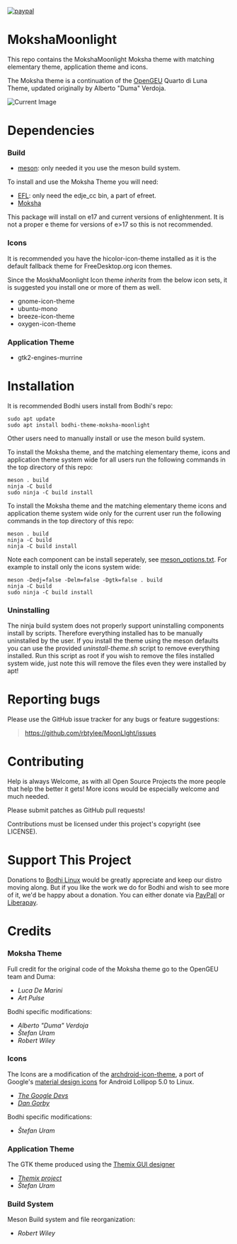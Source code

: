 [![paypal](https://www.paypalobjects.com/en_US/i/btn/btn_donate_SM.gif)](https://www.paypal.com/paypalme/rbtylee)

# MokshaMoonlight
This repo contains the MokshaMoonlight Moksha theme with matching elementary theme, application theme and icons.

The Moksha theme is a continuation of the [OpenGEU](https://en.wikipedia.org/wiki/OpenGEU) Quarto di Luna Theme, updated originally by Alberto "Duma" Verdoja. 

![Current Image](http://i.imgur.com/kM9AIVv.png "Moonlight Theme")

# Dependencies

### Build
* [meson](https://mesonbuild.com/): only needed it you use the meson build system.

To install and use the Moksha Theme you will need:
* [EFL](https://www.enlightenment.org/download): only need the edje_cc bin, a part of efreet.
* [Moksha](https://github.com/JeffHoogland/moksha)

This package will install on e17 and current versions of enlightenment. It is not a proper e theme for versions of e>17 so this is not recommended.

### Icons
It is recommended you have the hicolor-icon-theme installed as it is the default fallback theme for FreeDesktop.org icon themes.

Since the MoskhaMoonlight Icon theme *inherits* from the below icon sets, it is suggested you install one or more of them as well.

* gnome-icon-theme
* ubuntu-mono
* breeze-icon-theme
* oxygen-icon-theme
### Application Theme

* gtk2-engines-murrine

# Installation

It is recommended Bodhi users install from Bodhi's repo:

```ShellSession
sudo apt update
sudo apt install bodhi-theme-moksha-moonlight
```
Other users need to manually install or use the meson build system.

To install the Moksha theme, and the matching elementary theme, icons and application theme system wide for all users run the following commands in the top directory of this repo:

```ShellSession
meson . build
ninja -C build
sudo ninja -C build install
```
To install the Moksha theme and the matching elementary theme icons and application theme system wide only for the current user run the following commands in the top directory of this repo:

```ShellSession
meson . build
ninja -C build
ninja -C build install
```
Note each component can be install seperately, see [meson_options.txt](https://github.com/rbtylee/MoonLIght/blob/master/meson_options.txt). For example to install only the icons system wide:

```ShellSession
meson -Dedj=false -Delm=false -Dgtk=false . build
ninja -C build
sudo ninja -C build install
```
### Uninstalling

The ninja build system does not properly support uninstalling components install by scripts. Therefore everything installed has to be manually uninstalled by the user. If you install the theme using the meson defaults you can use the provided *uninstall-theme.sh* script to remove everything installed. Run this script as root if you wish to remove the files installed system wide, just note this will remove the files even they were installed by apt!

# Reporting bugs

Please use the GitHub issue tracker for any bugs or feature suggestions:

>https://github.com/rbtylee/MoonLIght/issues

# Contributing

Help is always Welcome, as with all Open Source Projects the more people that help the better it gets!
More icons would be especially welcome and much needed.

Please submit patches as GitHub pull requests!

Contributions must be licensed under this project's copyright (see LICENSE).

# Support This Project

Donations to [Bodhi Linux](https://www.bodhilinux.com/donate/) would be greatly appreciate and keep our distro moving along. But if you like the work we do for Bodhi and wish to see more of it, we'd be happy about a donation. You can either donate via [PayPall](https://www.paypal.com/paypalme/rbtylee) or [Liberapay](https://liberapay.com/ylee/). 

# Credits
###  Moksha Theme
Full credit for the original code of the Moksha theme go to the OpenGEU team and Duma:
* _*Luca De Marini*_
* _*Art Pulse*_

Bodhi specific modifications:
* _*Alberto "Duma" Verdoja*_
* _*Štefan Uram*_
* _*Robert Wiley*_

###  Icons
The Icons are a modification of the [archdroid-icon-theme](https://github.com/GreenRaccoon23/archdroid-icon-theme), a port of Google's [material design icons](https://material.io/guidelines/) for Android Lollipop 5.0 to Linux.
* _*[The Google Devs](https://github.com/google/material-design-icons/graphs/contributors)*_
* _*[Dan Gorby](https://github.com/GreenRaccoon23)*_
 
Bodhi specific modifications:
* _*Štefan Uram*_

###  Application Theme
The GTK theme produced using the [Themix GUI designer](https://github.com/themix-project/oomox)
* _*[Themix project](https://github.com/themix-project)*_
* _*Štefan Uram*_

###  Build System
Meson Build system and file reorganization:
* _*Robert Wiley*_
